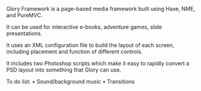 Glory Framework is a page-based media framework built using Haxe, NME, and PureMVC. 

It can be used for interactive e-books, adventure games, slide presentations.

It uses an XML configuration file to build the layout of each screen, including placement and function of different controls.

It includes two Photoshop scripts which make it easy to rapidly convert a PSD layout into something that Glory can use. 

To do list:
• Sound/background music
• Transitions
